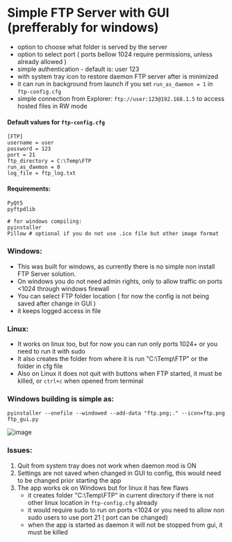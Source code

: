 # Simple FTP Server with GUI (prefferably for windows)
- option to choose what folder is served by the server
- option to select port ( ports bellow 1024 require permissions, unless already allowed )
- simple authentication - default is: user   123
- with system tray icon to restore daemon FTP server after is minimized
- it can run in background from launch if you set `run_as_daemon = 1` in `ftp-config.cfg`
- simple connection from Explorer: `ftp://user:123@192.168.1.5` to access hosted files in RW mode

#### Default values for `ftp-config.cfg`
```
[FTP]
username = user
password = 123
port = 21
ftp_directory = C:\Temp\FTP
run_as_daemon = 0
log_file = ftp_log.txt
```

#### Requirements:
```
PyQt5
pyftpdlib

# for windows compiling:
pyinstaller
Pillow # optional if you do not use .ico file but other image format
```

### Windows:
- This was built for windows, as currently there is no simple non install FTP Server solution.
- On windows you do not need admin rights, only to allow traffic on ports <1024 through windows firewall
- You can select FTP folder location ( for now the config is not being saved after change in GUI )
- it keeps logged access in file

### Linux:
- It works on linux too, but for now you can run only ports 1024+ or you need to run it with sudo
- It also creates the folder from where it is run "C:\Temp\FTP" or the folder in cfg file
- Also on Linux it does not quit with buttons when FTP started, it must be killed, or `ctrl+c` when opened from terminal

### Windows building is simple as:
`pyinstaller --onefile --windowed --add-data "ftp.png;." --icon=ftp.png ftp_gui.py`

![image](https://github.com/user-attachments/assets/b23c8caf-6eb2-49b3-87ea-bd0dcb0edb31)

### Issues:
1. Quit from system tray does not work when daemon mod is ON
2. Settings are not saved when changed in GUI to config, this would need to be changed prior starting the app
3. The app works ok on Windows  but for linux it has few flaws
   - it creates folder "C:\Temp\FTP" in current directory if there is not other linux location in `ftp-config.cfg` already
   - it would require sudo to run on ports <1024 or you need to allow non sudo users to use port 21 ( port can be changed)
   - when the app is started as daemon it will not be stopped from gui, it must be killed

